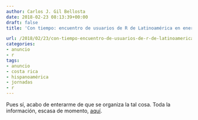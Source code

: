 ```yaml
---
author: Carlos J. Gil Bellosta
date: 2018-02-23 08:13:39+00:00
draft: false
title: 'Con tiempo: encuentro de usuarios de R de Latinoamérica en enero de 2019'

url: /2018/02/23/con-tiempo-encuentro-de-usuarios-de-r-de-latinoamerica-en-enero-de-2019/
categories:
- anuncio
- r
tags:
- anuncio
- costa rica
- hispanoamérica
- jornadas
- r
---
```


Pues sí, acabo de enterarme de que se organiza la tal cosa. Toda la información, escasa de momento, [aquí](http://www.conectar2019.org/).
